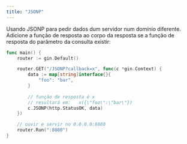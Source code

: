 ```yaml
---
title: "JSONP"
---
```


Usando JSONP para pedir dados dum servidor num domínio diferente. Adicione a função de resposta ao corpo da resposta se a função de resposta do parâmetro da consulta existir:

```go
func main() {
	router := gin.Default()

	router.GET("/JSONP?callback=x", func(c *gin.Context) {
		data := map[string]interface{}{
			"foo": "bar",
		}
		
		// função de resposta é x
		// resultará em:   x({\"foo\":\"bar\"})
		c.JSONP(http.StatusOK, data)
	})

	// ouvir e servir no 0.0.0.0:8080
	router.Run(":8080")
}
```
